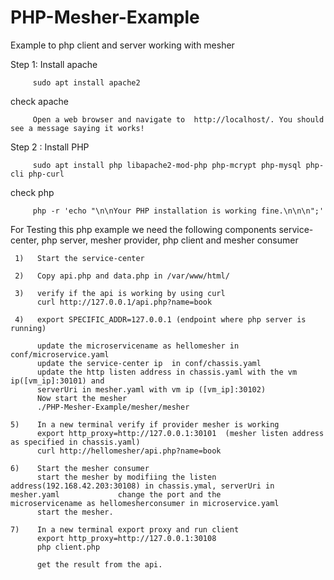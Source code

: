# PHP-Mesher-Example
Example to php client and server working with mesher

Step 1: Install apache

         sudo apt install apache2
             
   check apache
        
         Open a web browser and navigate to  http://localhost/. You should see a message saying it works!

Step 2 : Install PHP

         sudo apt install php libapache2-mod-php php-mcrypt php-mysql php-cli php-curl

   check php
   
         php -r 'echo "\n\nYour PHP installation is working fine.\n\n\n";'

For Testing this php example we need the following components
       service-center, php server, mesher provider, php client and mesher consumer
  
     1)   Start the service-center
     
     2)   Copy api.php and data.php in /var/www/html/

     3)   verify if the api is working by using curl
          curl http://127.0.0.1/api.php?name=book

     4)   export SPECIFIC_ADDR=127.0.0.1 (endpoint where php server is running)
         
          update the microservicename as hellomesher in conf/microservice.yaml
          update the service-center ip  in conf/chassis.yaml
          update the http listen address in chassis.yaml with the vm ip([vm_ip]:30101) and
          serverUri in mesher.yaml with vm ip ([vm_ip]:30102)
          Now start the mesher
          ./PHP-Mesher-Example/mesher/mesher
    
    5)    In a new terminal verify if provider mesher is working
          export http_proxy=http://127.0.0.1:30101  (mesher listen address as specified in chassis.yaml)
          curl http://hellomesher/api.php?name=book

    6)    Start the mesher consumer
          start the mesher by modifiing the listen address(192.168.42.203:30108) in chassis.ymal, serverUri in mesher.yaml             change the port and the        microservicename as hellomesherconsumer in microservice.yaml
          start the mesher.

    7)    In a new terminal export proxy and run client
          export http_proxy=http://127.0.0.1:30108
          php client.php

          get the result from the api.
   
